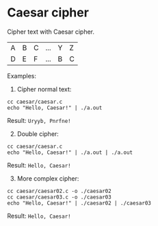 # Caesar cipher

Cipher text with Caesar cipher.

| | | | | | |
| - | - | - | - | - | - |
| A | B | C | ... | Y | Z |
| D | E | F | ... | B | C |

Examples:

1. Cipher normal text:

```
cc caesar/caesar.c
echo "Hello, Caesar!" | ./a.out
```

Result: `Uryyb, Pnrfne!`

2. Double cipher:

```
cc caesar/caesar.c
echo "Hello, Caesar!" | ./a.out | ./a.out
```

Result: `Hello, Caesar!`

3. More complex cipher:

```
cc caesar/caesar02.c -o ./caesar02
cc caesar/caesar03.c -o ./caesar03
echo "Hello, Caesar!" | ./caesar02 | ./caesar03
```

Result: `Hello, Caesar!`